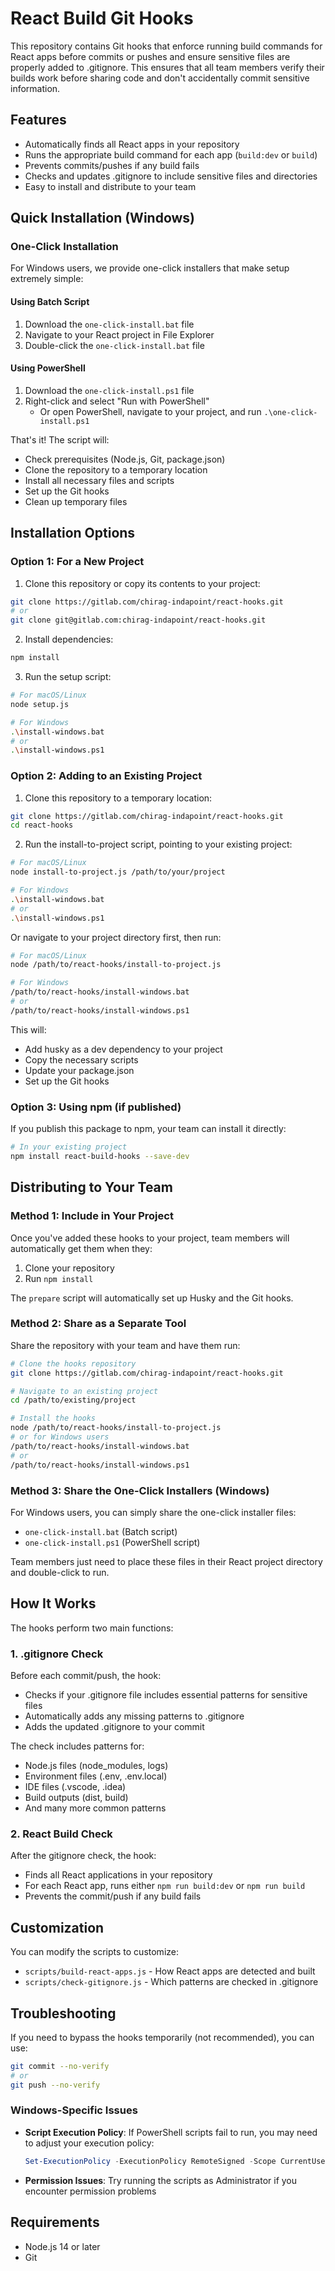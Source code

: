 # React Build Git Hooks

This repository contains Git hooks that enforce running build commands for React apps before commits or pushes and ensure sensitive files are properly added to .gitignore. This ensures that all team members verify their builds work before sharing code and don't accidentally commit sensitive information.

## Features

- Automatically finds all React apps in your repository
- Runs the appropriate build command for each app (`build:dev` or `build`)
- Prevents commits/pushes if any build fails
- Checks and updates .gitignore to include sensitive files and directories
- Easy to install and distribute to your team

## Quick Installation (Windows)

### One-Click Installation

For Windows users, we provide one-click installers that make setup extremely simple:

#### Using Batch Script
1. Download the `one-click-install.bat` file
2. Navigate to your React project in File Explorer
3. Double-click the `one-click-install.bat` file

#### Using PowerShell
1. Download the `one-click-install.ps1` file
2. Right-click and select "Run with PowerShell"
   - Or open PowerShell, navigate to your project, and run `.\one-click-install.ps1`

That's it! The script will:
- Check prerequisites (Node.js, Git, package.json)
- Clone the repository to a temporary location
- Install all necessary files and scripts
- Set up the Git hooks
- Clean up temporary files

## Installation Options

### Option 1: For a New Project

1. Clone this repository or copy its contents to your project:

```bash
git clone https://gitlab.com/chirag-indapoint/react-hooks.git
# or
git clone git@gitlab.com:chirag-indapoint/react-hooks.git
```

2. Install dependencies:

```bash
npm install
```

3. Run the setup script:

```bash
# For macOS/Linux
node setup.js

# For Windows
.\install-windows.bat
# or
.\install-windows.ps1
```

### Option 2: Adding to an Existing Project

1. Clone this repository to a temporary location:

```bash
git clone https://gitlab.com/chirag-indapoint/react-hooks.git
cd react-hooks
```

2. Run the install-to-project script, pointing to your existing project:

```bash
# For macOS/Linux
node install-to-project.js /path/to/your/project

# For Windows
.\install-windows.bat
# or
.\install-windows.ps1
```

Or navigate to your project directory first, then run:

```bash
# For macOS/Linux
node /path/to/react-hooks/install-to-project.js

# For Windows
/path/to/react-hooks/install-windows.bat
# or
/path/to/react-hooks/install-windows.ps1
```

This will:
- Add husky as a dev dependency to your project
- Copy the necessary scripts
- Update your package.json
- Set up the Git hooks

### Option 3: Using npm (if published)

If you publish this package to npm, your team can install it directly:

```bash
# In your existing project
npm install react-build-hooks --save-dev
```

## Distributing to Your Team

### Method 1: Include in Your Project

Once you've added these hooks to your project, team members will automatically get them when they:

1. Clone your repository
2. Run `npm install`

The `prepare` script will automatically set up Husky and the Git hooks.

### Method 2: Share as a Separate Tool

Share the repository with your team and have them run:

```bash
# Clone the hooks repository
git clone https://gitlab.com/chirag-indapoint/react-hooks.git

# Navigate to an existing project
cd /path/to/existing/project

# Install the hooks
node /path/to/react-hooks/install-to-project.js
# or for Windows users
/path/to/react-hooks/install-windows.bat
# or
/path/to/react-hooks/install-windows.ps1
```

### Method 3: Share the One-Click Installers (Windows)

For Windows users, you can simply share the one-click installer files:
- `one-click-install.bat` (Batch script)
- `one-click-install.ps1` (PowerShell script)

Team members just need to place these files in their React project directory and double-click to run.

## How It Works

The hooks perform two main functions:

### 1. .gitignore Check

Before each commit/push, the hook:
- Checks if your .gitignore file includes essential patterns for sensitive files
- Automatically adds any missing patterns to .gitignore
- Adds the updated .gitignore to your commit

The check includes patterns for:
- Node.js files (node_modules, logs)
- Environment files (.env, .env.local)
- IDE files (.vscode, .idea)
- Build outputs (dist, build)
- And many more common patterns

### 2. React Build Check

After the gitignore check, the hook:
- Finds all React applications in your repository
- For each React app, runs either `npm run build:dev` or `npm run build`
- Prevents the commit/push if any build fails

## Customization

You can modify the scripts to customize:
- `scripts/build-react-apps.js` - How React apps are detected and built
- `scripts/check-gitignore.js` - Which patterns are checked in .gitignore

## Troubleshooting

If you need to bypass the hooks temporarily (not recommended), you can use:

```bash
git commit --no-verify
# or
git push --no-verify
```

### Windows-Specific Issues

- **Script Execution Policy**: If PowerShell scripts fail to run, you may need to adjust your execution policy:
  ```powershell
  Set-ExecutionPolicy -ExecutionPolicy RemoteSigned -Scope CurrentUser
  ```

- **Permission Issues**: Try running the scripts as Administrator if you encounter permission problems

## Requirements

- Node.js 14 or later
- Git
